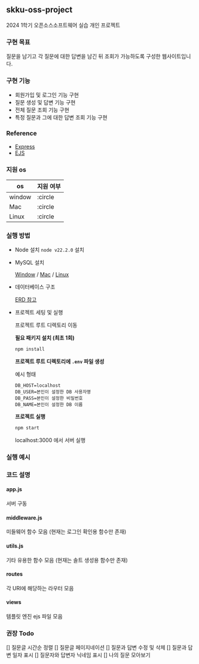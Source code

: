 ## skku-oss-project
2024 1학기 오픈소스소프트웨어 실습 개인 프로젝트

### 구현 목표
질문을 남기고 각 질문에 대한 답변을 남긴 뒤 조회가 가능하도록 구성한 웹사이트입니다.

### 구현 기능
- 회원가입 및 로그인 기능 구현
- 질문 생성 및 답변 기능 구현
- 전체 질문 조회 기능 구현
- 특정 질문과 그에 대한 답변 조회 기능 구현

### Reference
- [Express](https://github.com/expressjs/express)
- [EJS](https://github.com/mde/ejs)

### 지원 os
|os|지원 여부|
|--|--|
|window|:circle|
|Mac|:circle|
|Linux|:circle|
### 실행 방법
- Node 설치
  `node v22.2.0` 설치
- MySQL 설치

  [Window](https://goddaehee.tistory.com/277) / [Mac](https://velog.io/@mingle_1017/Mysql-%EC%84%A4%EC%B9%98-%EB%B0%8F-%ED%85%8C%EC%9D%B4%EB%B8%94-%EC%83%9D%EC%84%B1%ED%95%98%EA%B8%B0%EB%A7%A5%EB%B6%81-%EB%B2%84%EC%A0%84) / [Linux](https://velog.io/@hyeri_hello/%EB%A6%AC%EB%88%85%EC%8A%A4-MySQL-%EC%84%A4%EC%B9%98)
- 데이터베이스 구조

  [ERD 참고](https://www.erdcloud.com/d/xuyeHLXoAHH9Tcb34)

- 프로젝트 세팅 및 실행

  프로젝트 루트 디렉토리 이동

  **필요 패키지 설치 (최초 1회)**
  ```bash
  npm install
  ```
  **프로젝트 루트 디렉토리에 `.env` 파일 생성**

  예시 형태
  ```env
  DB_HOST=localhost
  DB_USER=본인이 설정한 DB 사용자명
  DB_PASS=본인이 설정한 비밀번호
  DB_NAME=본인이 설정한 DB 이름
  ```
  **프로젝트 실행**
  ```bash
  npm start
  ```
  localhost:3000 에서 서버 실행
### 실행 예시
### 코드 설명
#### app.js
서버 구동
#### middleware.js
미들웨어 함수 모음 (현재는 로그인 확인용 함수만 존재)
#### utils.js
기타 유용한 함수 모음 (현재는 솔트 생성용 함수만 존재)
#### routes
각 URI에 해당하는 라우터 모음
#### views
템플릿 엔진 ejs 파일 모음
### 권장 Todo
[] 질문글 시간순 정렬
[] 질문글 페이지네이션
[] 질문과 답변 수정 및 삭제
[] 질문과 답변 일자 표시
[] 질문자와 답변자 닉네임 표시
[] 나의 질문 모아보기